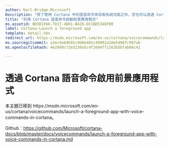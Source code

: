 ```yaml
---
author: Karl-Bridge-Microsoft
Description: "除了使用 Cortana 中的語音命令來存取系統功能之外，您也可以透過 Cortana 使用語音命令來啟動前景應用程式，以及指定要在應用程式中執行的動作或命令。"
title: "利用 Cortana 語音命令啟動前景應用程式"
ms.assetid: 8D3D1F66-7D17-4DD1-B426-DCCBD534EF00
label: Cortana-Launch a foreground app
template: detail.hbs
redirect_url: https://msdn.microsoft.com/en-us/cortana/voicecommands/launch-a-foreground-app-with-voice-commands-in-cortana
ms.sourcegitcommit: a2ec5e64b91c9d0e401c48902a18e5496fc987ab
ms.openlocfilehash: 4e29d8c72e5230a5c4f16947f1163b5bfab66c41

---
```


# 透過 Cortana 語音命令啟用前景應用程式

本主題已移到 https&#58;//msdn.microsoft.com/en-us/cortana/voicecommands/launch-a-foreground-app-with-voice-commands-in-cortana。

Github：https://github.com/Microsoft/cortana-docs/blob/master/docs/voicecommands/launch-a-foreground-app-with-voice-commands-in-cortana.md



<!--HONumber=Jun16_HO4-->



